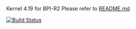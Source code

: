 Kernel 4.19 for BPI-R2 Please refer to [README.md](https://github.com/frank-w/BPI-R2-4.14/blob/4.14-main/README.md) 

[![Build Status](https://travis-ci.com/frank-w/BPI-R2-4.14.svg?branch=4.19-rc)](https://travis-ci.com/frank-w/BPI-R2-4.14?branch=4.19-rc) 
